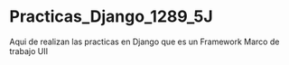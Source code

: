 # Practicas_Django_1289_5J
Aqui de realizan las practicas en Django que es un Framework Marco de trabajo UII
